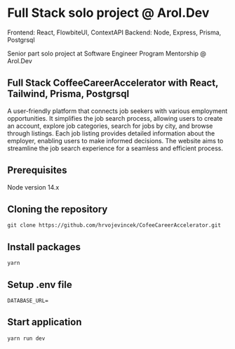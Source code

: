 # Full Stack solo project @ Arol.Dev
Frontend: React, FlowbiteUI, ContextAPI
Backend: Node, Express, Prisma, Postgrsql

Senior part solo project at Software Engineer Program Mentorship @ Arol.Dev

## Full Stack CoffeeCareerAccelerator with React, Tailwind, Prisma, Postgrsql

A user-friendly platform that connects job seekers with various employment opportunities. It simplifies the job search process, allowing users to create an account, explore job categories, search for jobs by city, and browse through listings. Each job listing provides detailed information about the employer, enabling users to make informed decisions. The website aims to streamline the job search experience for a seamless and efficient process.

## Prerequisites
Node version 14.x

## Cloning the repository
```git clone https://github.com/hrvojevincek/CofeeCareerAccelerator.git```

## Install packages
```yarn```

## Setup .env file

```DATABASE_URL=```

## Start application
```yarn run dev```


